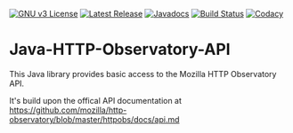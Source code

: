 [![GNU v3 License](https://img.shields.io/badge/license-gnuv3-blue.svg?style=flat)](LICENSE)
[![Latest Release](https://img.shields.io/maven-central/v/eu.toennies/java-http-observatory-api.svg?style=flat)](https://search.maven.org/#search|gav|1|g%3A%22eu.toennies%22%20AND%20a%3A%22java-http-observatory-api%22)
[![Javadocs](http://www.javadoc.io/badge/eu.toennies/java-http-observatory-api.svg?color=brightgreen)](http://www.javadoc.io/doc/eu.toennies/java-http-observatory-api)
[![Build Status](https://img.shields.io/travis/stoennies/java-http-observatory-api.svg?style=flat)](https://travis-ci.org/stoennies/java-http-observatory-api)
[![Codacy](https://img.shields.io/codacy/9ceee109a88f46f18852e9fc8482062e.svg?style=flat)](https://www.codacy.com/app/toennies/java-http-observatory-api)

# Java-HTTP-Observatory-API
This Java library provides basic access to the Mozilla HTTP Observatory API.

It's build upon the offical API documentation at https://github.com/mozilla/http-observatory/blob/master/httpobs/docs/api.md
